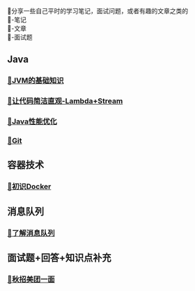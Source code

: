 
🐶分享一些自己平时的学习笔记，面试问题，或者有趣的文章之类的<br>
📙-笔记<br>
📗-文章<br>
📘-面试题<br>

## Java
### [📙JVM的基础知识](./JavaNotes/JVM-Note.md)
### [📗让代码简洁直观-Lambda+Stream](./JavaNotes/Lambda和Stream.md)
### [📙Java性能优化](./JavaNotes/Java性能优化.md)
### [📙Git](./JavaNotes/Git.md)

## 容器技术
### [📙初识Docker](./docker/Docker.md)


## 消息队列
### [📙了解消息队列](./MQ/消息队列.md)

## 面试题+回答+知识点补充
### [📘秋招美团一面](./interview/秋招美团一面.md)
